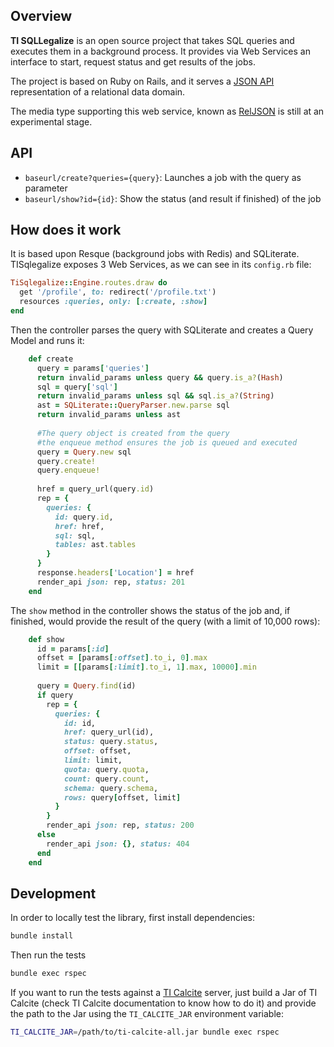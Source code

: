 ## Overview
**TI SQLLegalize** is an open source project that takes SQL queries and executes
them in a background process. It provides via Web Services an interface to start,
request status and get results of the jobs.

The project is based on Ruby on Rails, and it serves a [JSON API](http://jsonapi.org/)
representation of a relational data domain.

The media type supporting this web service,
known as [RelJSON](https://gist.github.com/ebastien/6d49802c8d34549e52ba7cc5fcddfdfa)
is still at an experimental stage.

## API
* ``baseurl/create?queries={query}``: Launches a job with the query as parameter
* ``baseurl/show?id={id}``: Show the status (and result if finished) of the job 

## How does it work
It is based upon Resque (background jobs with Redis) and SQLiterate.
TISqlegalize exposes 3 Web Services, as we can see in its ``config.rb`` file:
```ruby
TiSqlegalize::Engine.routes.draw do
  get '/profile', to: redirect('/profile.txt')
  resources :queries, only: [:create, :show]
end
```

Then the controller parses the query with SQLiterate and creates a Query Model and runs it:
```ruby
    def create
      query = params['queries']
      return invalid_params unless query && query.is_a?(Hash)
      sql = query['sql']
      return invalid_params unless sql && sql.is_a?(String)
      ast = SQLiterate::QueryParser.new.parse sql
      return invalid_params unless ast
 
      #The query object is created from the query
      #the enqueue method ensures the job is queued and executed
      query = Query.new sql
      query.create!
      query.enqueue!
 
      href = query_url(query.id)
      rep = {
        queries: {
          id: query.id,
          href: href,
          sql: sql,
          tables: ast.tables
        }
      }
      response.headers['Location'] = href
      render_api json: rep, status: 201
    end
```

The ``show`` method in the controller shows the status of the job
and, if finished, would provide the result of the query (with a limit
of 10,000 rows):
```ruby
    def show
      id = params[:id]
      offset = [params[:offset].to_i, 0].max
      limit = [[params[:limit].to_i, 1].max, 10000].min
 
      query = Query.find(id)
      if query
        rep = {
          queries: {
            id: id,
            href: query_url(id),
            status: query.status,
            offset: offset,
            limit: limit,
            quota: query.quota,
            count: query.count,
            schema: query.schema,
            rows: query[offset, limit]
          }
        }
        render_api json: rep, status: 200
      else
        render_api json: {}, status: 404
      end
    end
```

## Development

In order to locally test the library, first install dependencies:

```bash
bundle install
```

Then run the tests
```bash
bundle exec rspec
```

If you want to run the tests against a [TI Calcite](https://github.com/travel-intelligence/ti_calcite) server, just build a Jar of TI Calcite (check TI Calcite documentation to know how to do it) and provide the path to the Jar using the `TI_CALCITE_JAR` environment variable:

```bash
TI_CALCITE_JAR=/path/to/ti-calcite-all.jar bundle exec rspec
```

